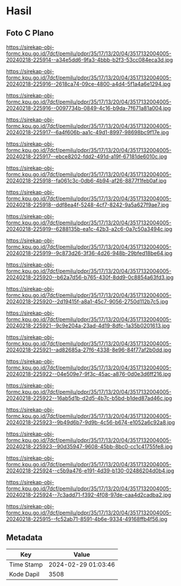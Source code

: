 # Hasil

## Foto C Plano

https://sirekap-obj-formc.kpu.go.id/7dcf/pemilu/pdpr/35/17/13/20/04/3517132004005-20240218-225914--a34e5dd6-9fa3-4bbb-b2f3-53cc084eca3d.jpg

https://sirekap-obj-formc.kpu.go.id/7dcf/pemilu/pdpr/35/17/13/20/04/3517132004005-20240218-225916--2618ca74-09ce-4800-a4d4-5f1a4a6e1294.jpg

https://sirekap-obj-formc.kpu.go.id/7dcf/pemilu/pdpr/35/17/13/20/04/3517132004005-20240218-225916--0097734b-0849-4c16-b9da-7f671a81a004.jpg

https://sirekap-obj-formc.kpu.go.id/7dcf/pemilu/pdpr/35/17/13/20/04/3517132004005-20240218-225917--6a4f606b-aa1c-49d1-8997-98698bc9f17e.jpg

https://sirekap-obj-formc.kpu.go.id/7dcf/pemilu/pdpr/35/17/13/20/04/3517132004005-20240218-225917--ebce8202-fdd2-491d-a19f-67181de6010c.jpg

https://sirekap-obj-formc.kpu.go.id/7dcf/pemilu/pdpr/35/17/13/20/04/3517132004005-20240218-225918--fa061c3c-0db6-4b94-af26-8877f1feb0af.jpg

https://sirekap-obj-formc.kpu.go.id/7dcf/pemilu/pdpr/35/17/13/20/04/3517132004005-20240218-225918--ddf8ea4f-5248-4cf7-8242-9a5a627f9ae7.jpg

https://sirekap-obj-formc.kpu.go.id/7dcf/pemilu/pdpr/35/17/13/20/04/3517132004005-20240218-225919--6288135b-ea1c-42b3-a2c6-0a7c50a3494c.jpg

https://sirekap-obj-formc.kpu.go.id/7dcf/pemilu/pdpr/35/17/13/20/04/3517132004005-20240218-225919--9c873d26-3f36-4d26-948b-29bfed18be64.jpg

https://sirekap-obj-formc.kpu.go.id/7dcf/pemilu/pdpr/35/17/13/20/04/3517132004005-20240218-225920--b62a7d56-b765-430f-8dd9-0c8854a63fd3.jpg

https://sirekap-obj-formc.kpu.go.id/7dcf/pemilu/pdpr/35/17/13/20/04/3517132004005-20240218-225920--2d19415f-a8a1-45c7-9056-2750d112b7c5.jpg

https://sirekap-obj-formc.kpu.go.id/7dcf/pemilu/pdpr/35/17/13/20/04/3517132004005-20240218-225921--9c9e204a-23ad-4d19-8dfc-1a35b0201613.jpg

https://sirekap-obj-formc.kpu.go.id/7dcf/pemilu/pdpr/35/17/13/20/04/3517132004005-20240218-225921--ad82685a-27f6-4338-8e96-84f77af2b0dd.jpg

https://sirekap-obj-formc.kpu.go.id/7dcf/pemilu/pdpr/35/17/13/20/04/3517132004005-20240218-225922--04e509e7-9f3c-45ac-a876-0d0e3d6ff216.jpg

https://sirekap-obj-formc.kpu.go.id/7dcf/pemilu/pdpr/35/17/13/20/04/3517132004005-20240218-225922--16ab5d1b-d2d5-4b7c-b5bd-b1ded87ad46c.jpg

https://sirekap-obj-formc.kpu.go.id/7dcf/pemilu/pdpr/35/17/13/20/04/3517132004005-20240218-225923--9b49d6b7-9d9b-4c56-b674-e1052a6c92a8.jpg

https://sirekap-obj-formc.kpu.go.id/7dcf/pemilu/pdpr/35/17/13/20/04/3517132004005-20240218-225923--90d35947-9608-45bb-8bc0-cc1c41755fe8.jpg

https://sirekap-obj-formc.kpu.go.id/7dcf/pemilu/pdpr/35/17/13/20/04/3517132004005-20240218-225924--c5b9a476-e191-4d39-b130-02486204d0b4.jpg

https://sirekap-obj-formc.kpu.go.id/7dcf/pemilu/pdpr/35/17/13/20/04/3517132004005-20240218-225924--7c3add71-f392-4f08-97de-caa4d2cadba2.jpg

https://sirekap-obj-formc.kpu.go.id/7dcf/pemilu/pdpr/35/17/13/20/04/3517132004005-20240218-225915--fc52ab71-8591-4b6e-9334-49168ffb4f56.jpg


## Metadata

| Key        | Value               |
| ---------- | ------------------- |
| Time Stamp | 2024-02-29 01:03:46 |
| Kode Dapil | 3508                |




